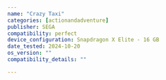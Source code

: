 ```yaml
---
name: "Crazy Taxi"
categories: [actionandadventure]
publisher: SEGA
compatibility: perfect
device_configuration: Snapdragon X Elite - 16 GB
date_tested: 2024-10-20
os_version: ""
compatibility_details: ""

---
```

